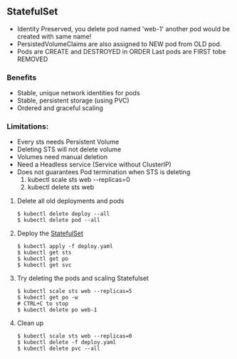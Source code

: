 ## StatefulSet

- Identity Preserved, you delete pod named 'web-1' another pod would be created with same name!
- PersistedVolumeClaims are also assigned to NEW pod from OLD pod.
- Pods are CREATE and DESTROYED in ORDER
    Last pods are FIRST tobe REMOVED

### Benefits
 - Stable, unique network identities for pods
 - Stable, persistent storage (using PVC)
 - Ordered and graceful scaling

### Limitations:
 - Every sts needs Persistent Volume
 - Deleting STS will not delete volume
 - Volumes need manual deletion
 - Need a Headless service (Service without ClusterIP)
 - Does not guarantees Pod termination when STS is deleting
   1. kubectl scale sts web --replicas=0
   2. kubectl delete sts web


1. Delete all old deployments and pods
    
    ```
    $ kubectl delete deploy --all
    $ kubectl delete pod --all
    ```

2.  Deploy the [StatefulSet](./deploy.yaml)

    ```
    $ kubectl apply -f deploy.yaml
    $ kubectl get sts
    $ kubectl get po
    $ kubectl get svc
    ```

3.  Try deleting the pods and scaling Statefulset

    ```
    $ kubectl scale sts web --replicas=5
    $ kubectl get po -w
    # CTRL+C to stop
    $ kubectl delete po web-1
    ```

4.  Clean up

    ```
    $ kubectl scale sts web --replicas=0
    $ kubectl delete -f deploy.yaml
    $ kubectl delete pvc --all
    ```
